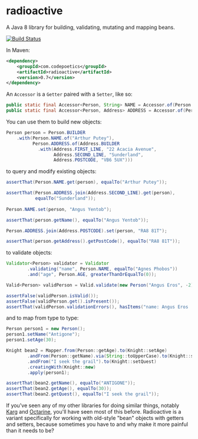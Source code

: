 radioactive
===========

A Java 8 library for building, validating, mutating and mapping beans.

[![Build Status](https://travis-ci.org/poetix/radioactive.svg?branch=master)](https://travis-ci.org/poetix/radioactive)

In Maven:

```xml
<dependency>
    <groupId>com.codepoetics</groupId>
    <artifactId>radioactive</artifactId>
    <version>0.7</version>
</dependency>
```

An ```Accessor``` is a ```Getter``` paired with a ```Setter```, like so:

```java
public static final Accessor<Person, String> NAME = Accessor.of(Person::getName, Person::setName);
public static final Accessor<Person, Address> ADDRESS = Accessor.of(Person::getAddress, Person::setAddress);
```

You can use them to build new objects:

```java
Person person = Person.BUILDER
    .with(Person.NAME.of("Arthur Putey"),
          Person.ADDRESS.of(Address.BUILDER
            .with(Address.FIRST_LINE, "22 Acacia Avenue",
                  Address.SECOND_LINE, "Sunderland",
                  Address.POSTCODE, "VB6 5UX")))
```

to query and modify existing objects:

```java
assertThat(Person.NAME.get(person), equalTo("Arthur Putey"));

assertThat(Person.ADDRESS.join(Address.SECOND_LINE).get(person),
           equalTo("Sunderland"));
           
Person.NAME.set(person, "Angus Yentob");

assertThat(person.getName(), equalTo("Angus Yentob"));

Person.ADDRESS.join(Address.POSTCODE).set(person, "RA8 81T");

assertThat(person.getAddress().getPostCode(), equalTo("RA8 81T"));
```

to validate objects:

```java
Validator<Person> validator = Validator
        .validating("name", Person.NAME, equalTo("Agnes Phobos"))
        .and("age", Person.AGE, greaterThanOrEqualTo(0));

Valid<Person> validPerson = Valid.validate(new Person("Angus Eros", -2), validator);

assertFalse(validPerson.isValid());
assertFalse(validPerson.get().isPresent());
assertThat(validPerson.validationErrors(), hasItems("name: Angus Eros != Agnes Phobos", "age: -2 < 0"));
```

and to map from type to type:

```java
Person person1 = new Person();
person1.setName("Antigone");
person1.setAge(30);

Knight bean2 = Mapper.from(Person::getAge).to(Knight::setAge)
        .andFrom(Person::getName).via(String::toUpperCase).to(Knight::setName)
        .andFrom("I seek the grail").to(Knight::setQuest)
        .creatingWith(Knight::new)
        .apply(person1);

assertThat(bean2.getName(), equalTo("ANTIGONE"));
assertThat(bean2.getAge(), equalTo(30));
assertThat(bean2.getQuest(), equalTo("I seek the grail"));
```

If you've seen any of my other libraries for doing similar things, notably [Karg](http://github.com/youdevise/karg) and [Octarine](http://github.com/poetix/octarine), you'll have seen most of this before. Radioactive is a variant specifically for working with old-style "bean" objects with getters and setters, because sometimes you have to and why make it more painful than it needs to be?
